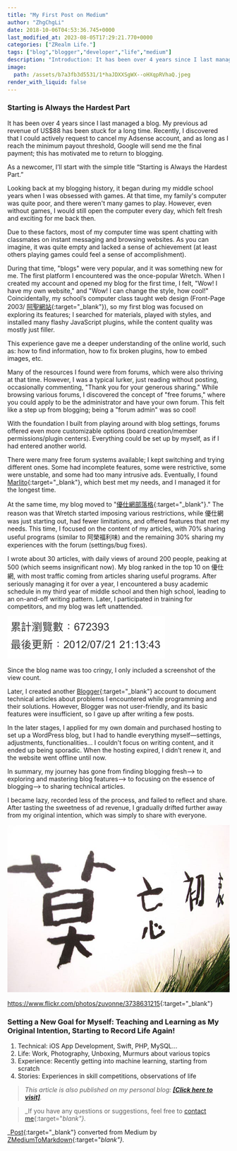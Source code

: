 ```yaml
---
title: "My First Post on Medium"
author: "ZhgChgLi"
date: 2018-10-06T04:53:36.745+0000
last_modified_at: 2023-08-05T17:29:21.770+0000
categories: ["ZRealm Life."]
tags: ["blog","blogger","developer","life","medium"]
description: "Introduction: It has been over 4 years since I last managed a blog. My previous ad revenue of US$88 has been stuck for a long time. Recently, I discovered that I could actively request to cancel my Adsense account, and as long as I reach the minimum payout threshold, Google will send me the final payment; this has motivated me to return to blogging."
image:
  path: /assets/b7a3fb3d5531/1*haJDXXSgWX--oHXqpRVhaQ.jpeg
render_with_liquid: false
---
```


### Starting is Always the Hardest Part

It has been over 4 years since I last managed a blog. My previous ad revenue of US$88 has been stuck for a long time. Recently, I discovered that I could actively request to cancel my Adsense account, and as long as I reach the minimum payout threshold, Google will send me the final payment; this has motivated me to return to blogging.

As a newcomer, I’ll start with the simple title “Starting is Always the Hardest Part.”

Looking back at my blogging history, it began during my middle school years when I was obsessed with games. At that time, my family's computer was quite poor, and there weren't many games to play. However, even without games, I would still open the computer every day, which felt fresh and exciting for me back then.

Due to these factors, most of my computer time was spent chatting with classmates on instant messaging and browsing websites. As you can imagine, it was quite empty and lacked a sense of achievement (at least others playing games could feel a sense of accomplishment).

During that time, "blogs" were very popular, and it was something new for me. The first platform I encountered was the once-popular Wretch. When I created my account and opened my blog for the first time, I felt, "Wow! I have my own website," and "Wow! I can change the style, how cool!" Coincidentally, my school’s computer class taught web design (Front-Page 2003/ [阿聖網站](http://sheng.phy.nknu.edu.tw/){:target="_blank"}), so my first blog was focused on exploring its features; I searched for materials, played with styles, and installed many flashy JavaScript plugins, while the content quality was mostly just filler.

This experience gave me a deeper understanding of the online world, such as: how to find information, how to fix broken plugins, how to embed images, etc.

Many of the resources I found were from forums, which were also thriving at that time. However, I was a typical lurker, just reading without posting, occasionally commenting, "Thank you for your generous sharing." While browsing various forums, I discovered the concept of "free forums," where you could apply to be the administrator and have your own forum. This felt like a step up from blogging; being a "forum admin" was so cool!

With the foundation I built from playing around with blog settings, forums offered even more customizable options (board creation/member permissions/plugin centers). Everything could be set up by myself, as if I had entered another world.

There were many free forum systems available; I kept switching and trying different ones. Some had incomplete features, some were restrictive, some were unstable, and some had too many intrusive ads. Eventually, I found [Marlito](https://free.com.tw/free-discuz-forum-marlito/){:target="_blank"}, which best met my needs, and I managed it for the longest time.

At the same time, my blog moved to "[優仕網部落格](http://blog.youthwant.com.tw){:target="_blank"}." The reason was that Wretch started imposing various restrictions, while 優仕網 was just starting out, had fewer limitations, and offered features that met my needs. This time, I focused on the content of my articles, with 70% sharing useful programs (similar to 阿榮福利味) and the remaining 30% sharing my experiences with the forum (settings/bug fixes).

I wrote about 30 articles, with daily views of around 200 people, peaking at 500 (which seems insignificant now). My blog ranked in the top 10 on 優仕網, with most traffic coming from articles sharing useful programs. After seriously managing it for over a year, I encountered a busy academic schedule in my third year of middle school and then high school, leading to an on-and-off writing pattern. Later, I participated in training for competitors, and my blog was left unattended.

![Since the blog name was too cringy, I only included a screenshot of the view count](/assets/b7a3fb3d5531/1*4f2u_8dJ_OOeDcKt_Msayg.png)

Since the blog name was too cringy, I only included a screenshot of the view count.

Later, I created another [Blogger](https://www.blogger.com/about/?r=1-null_user){:target="_blank"} account to document technical articles about problems I encountered while programming and their solutions. However, Blogger was not user-friendly, and its basic features were insufficient, so I gave up after writing a few posts.

In the later stages, I applied for my own domain and purchased hosting to set up a WordPress blog, but I had to handle everything myself—settings, adjustments, functionalities... I couldn't focus on writing content, and it ended up being sporadic. When the hosting expired, I didn’t renew it, and the website went offline until now.

In summary, my journey has gone from finding blogging fresh—> to exploring and mastering blog features—> to focusing on the essence of blogging—> to sharing technical articles.

I became lazy, recorded less of the process, and failed to reflect and share. After tasting the sweetness of ad revenue, I gradually drifted further away from my original intention, which was simply to share with everyone.

![[https://www\.flickr\.com/photos/zuvonne/3738631215](https://www.flickr.com/photos/zuvonne/3738631215){:target="_blank"}](/assets/b7a3fb3d5531/1*haJDXXSgWX--oHXqpRVhaQ.jpeg)

[https://www\.flickr\.com/photos/zuvonne/3738631215](https://www.flickr.com/photos/zuvonne/3738631215){:target="_blank"}
### Setting a New Goal for Myself: Teaching and Learning as My Original Intention, Starting to Record Life Again!
1. Technical: iOS App Development, Swift, PHP, MySQL…
2. Life: Work, Photography, Unboxing, Murmurs about various topics
3. Experience: Recently getting into machine learning, starting from scratch
4. Stories: Experiences in skill competitions, observations of life

> _This article is also published on my personal blog: [**\[Click here to visit\]**](../b7a3fb3d5531/)._

> _If you have any questions or suggestions, feel free to [contact me](https://www.zhgchg.li/contact){:target="_blank"}._

_[Post](https://medium.com/zrealm-life/medium%E7%9A%84%E7%AC%AC%E4%B8%80%E7%AF%87-b7a3fb3d5531){:target="_blank"} converted from Medium by [ZMediumToMarkdown](https://github.com/ZhgChgLi/ZMediumToMarkdown){:target="_blank"}._